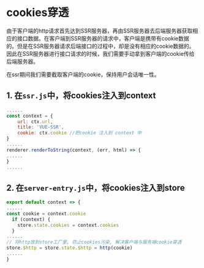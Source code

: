 <!--
 * @Description: 
 * @Autor: ZFY
 * @Date: 2019-11-21 16:30:52
 * @LastEditTime: 2019-11-22 19:32:20
 -->
# cookies穿透

由于客户端的http请求首先达到SSR服务器，再由SSR服务器去后端服务器获取相应的接口数据。在客户端到SSR服务器的请求中，客户端是携带有cookie数据的。但是在SSR服务器请求后端接口的过程中，却是没有相应的cookie数据的。因此在SSR服务器进行接口请求的时候，我们需要手动拿到客户端的cookie传给后端服务器。

在ssr期间我们需要截取客户端的cookie，保持用户会话唯一性。


## 1. 在`ssr.js`中，将cookies注入到context
   
```js
......
const context = {
	url: ctx.url,
	title: 'VUE-SSR',
	cookie: ctx.cookie //把cookie 注入到 context 中
}
......
renderer.renderToString(context, (err, html) => {
......
}
......
```

## 2. 在`server-entry.js`中，将cookies注入到store

```js
export default context => {
......
const cookie = context.cookie
  if (context) {
    store.state.cookies = context.cookies
  }
......
// 将http放到store工厂里, 防止cookies污染, 解决客户端与服务端cookie穿透
store.$http = store.state.$http = http(cookie) 
......
}

```